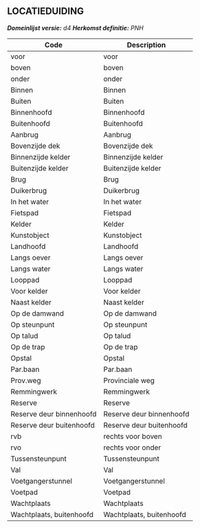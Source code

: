 ## LOCATIEDUIDING

*__Domeinlijst versie:__ d4*
*__Herkomst definitie:__ PNH*

|__Code__ |__Description__	|
|	---	|	---	|
| voor | voor |
| boven | boven |
| onder | onder |
| Binnen | Binnen |
| Buiten | Buiten |
| Binnenhoofd | Binnenhoofd |
| Buitenhoofd | Buitenhoofd |
| Aanbrug | Aanbrug |
| Bovenzijde dek | Bovenzijde dek |
| Binnenzijde kelder | Binnenzijde kelder |
| Buitenzijde kelder | Buitenzijde kelder |
| Brug | Brug |
| Duikerbrug | Duikerbrug |
| In het water | In het water |
| Fietspad | Fietspad |
| Kelder | Kelder |
| Kunstobject | Kunstobject |
| Landhoofd | Landhoofd |
| Langs oever | Langs oever |
| Langs water | Langs water |
| Looppad | Looppad |
| Voor kelder | Voor kelder |
| Naast kelder | Naast kelder |
| Op de damwand | Op de damwand |
| Op steunpunt | Op steunpunt |
| Op talud | Op talud |
| Op de trap | Op de trap |
| Opstal | Opstal |
| Par.baan | Par.baan |
| Prov.weg | Provinciale weg |
| Remmingwerk | Remmingwerk |
| Reserve | Reserve |
| Reserve deur binnenhoofd | Reserve deur binnenhoofd |
| Reserve deur buitenhoofd | Reserve deur buitenhoofd |
| rvb | rechts voor boven |
| rvo | rechts voor onder |
| Tussensteunpunt | Tussensteunpunt |
| Val | Val |
| Voetgangerstunnel | Voetgangerstunnel |
| Voetpad | Voetpad |
| Wachtplaats | Wachtplaats |
| Wachtplaats, buitenhoofd | Wachtplaats, buitenhoofd |